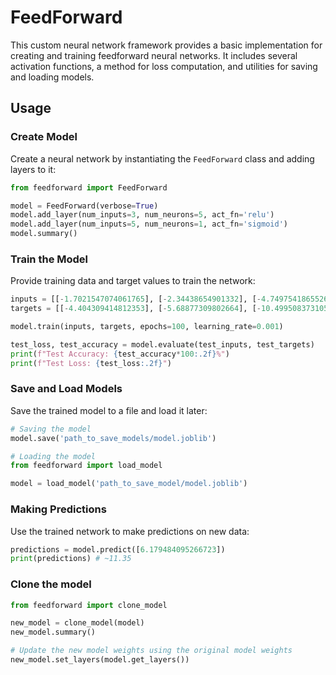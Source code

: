 # FeedForward

This custom neural network framework provides a basic implementation for creating and training feedforward neural networks. It includes several activation functions, a method for loss computation, and utilities for saving and loading models.

## Usage

### Create Model

Create a neural network by instantiating the `FeedForward` class and adding layers to it:

```python
from feedforward import FeedForward

model = FeedForward(verbose=True)
model.add_layer(num_inputs=3, num_neurons=5, act_fn='relu')
model.add_layer(num_inputs=5, num_neurons=1, act_fn='sigmoid')
model.summary()
```

### Train the Model

Provide training data and target values to train the network:

```python
inputs = [[-1.7021547074061765], [-2.34438654901332], [-4.749754186552664], [-5.56165352474812], [9.078507501353958]]
targets = [[-4.404309414812353], [-5.68877309802664], [-10.499508373105328], [-12.12330704949624], [17.157015002707915]]

model.train(inputs, targets, epochs=100, learning_rate=0.001)

test_loss, test_accuracy = model.evaluate(test_inputs, test_targets)
print(f"Test Accuracy: {test_accuracy*100:.2f}%")
print(f"Test Loss: {test_loss:.2f}")
```

### Save and Load Models

Save the trained model to a file and load it later:

```python
# Saving the model
model.save('path_to_save_models/model.joblib')

# Loading the model
from feedforward import load_model

model = load_model('path_to_save_model/model.joblib')
```

### Making Predictions

Use the trained network to make predictions on new data:

```python
predictions = model.predict([6.179484095266723])
print(predictions) # ~11.35
```

### Clone the model

```python
from feedforward import clone_model

new_model = clone_model(model)
new_model.summary()

# Update the new model weights using the original model weights
new_model.set_layers(model.get_layers())
```

